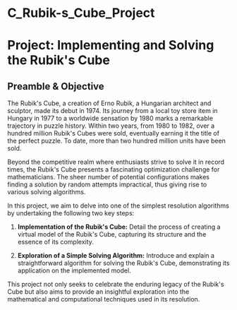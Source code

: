 # C_Rubik-s_Cube_Project

# Project: Implementing and Solving the Rubik's Cube

## Preamble & Objective

The Rubik's Cube, a creation of Erno Rubik, a Hungarian architect and sculptor, made its debut in 1974. Its journey from a local toy store item in Hungary in 1977 to a worldwide sensation by 1980 marks a remarkable trajectory in puzzle history. Within two years, from 1980 to 1982, over a hundred million Rubik's Cubes were sold, eventually earning it the title of the perfect puzzle. To date, more than two hundred million units have been sold.

Beyond the competitive realm where enthusiasts strive to solve it in record times, the Rubik's Cube presents a fascinating optimization challenge for mathematicians. The sheer number of potential configurations makes finding a solution by random attempts impractical, thus giving rise to various solving algorithms.

In this project, we aim to delve into one of the simplest resolution algorithms by undertaking the following two key steps:

1. **Implementation of the Rubik's Cube:** Detail the process of creating a virtual model of the Rubik's Cube, capturing its structure and the essence of its complexity.

2. **Exploration of a Simple Solving Algorithm:** Introduce and explain a straightforward algorithm for solving the Rubik's Cube, demonstrating its application on the implemented model.

This project not only seeks to celebrate the enduring legacy of the Rubik's Cube but also aims to provide an insightful exploration into the mathematical and computational techniques used in its resolution.
